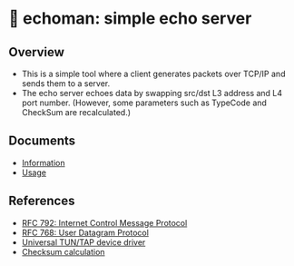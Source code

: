 # 📣 echoman: simple echo server

## Overview
- This is a simple tool where a client generates packets over TCP/IP and sends them to a server.
- The echo server echoes data by swapping src/dst L3 address and L4 port number. (However, some parameters such as TypeCode and CheckSum are recalculated.)

## Documents
- [Information](./docs/01_information.md)
- [Usage](./docs/02_usage.md)

## References
- [RFC 792: Internet Control Message Protocol](https://www.rfc-editor.org/rfc/rfc792)
- [RFC 768: User Datagram Protocol](https://www.rfc-editor.org/rfc/rfc768)
- [Universal TUN/TAP device driver](https://docs.kernel.org/networking/tuntap.html)
- [Checksum calculation](https://o21o21.hatenablog.jp/entry/2019/01/31/120436)
